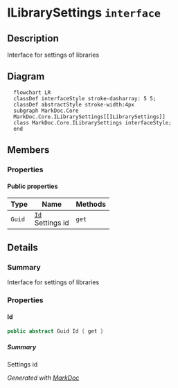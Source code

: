 # ILibrarySettings `interface`

## Description
Interface for settings of libraries

## Diagram
```mermaid
  flowchart LR
  classDef interfaceStyle stroke-dasharray: 5 5;
  classDef abstractStyle stroke-width:4px
  subgraph MarkDoc.Core
  MarkDoc.Core.ILibrarySettings[[ILibrarySettings]]
  class MarkDoc.Core.ILibrarySettings interfaceStyle;
  end
```

## Members
### Properties
#### Public  properties
| Type | Name | Methods |
| --- | --- | --- |
| `Guid` | [`Id`](markdoccore-ILibrarySettings.md#id)<br>Settings id | `get` |

## Details
### Summary
Interface for settings of libraries

### Properties
#### Id
```csharp
public abstract Guid Id { get }
```
##### Summary
Settings id

*Generated with* [*MarkDoc*](https://github.com/hailstorm75/MarkDoc.Core)
